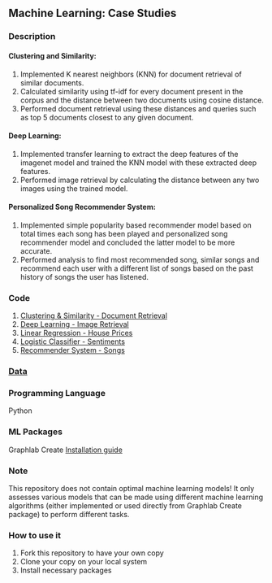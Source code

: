 ## Machine Learning: Case Studies

### Description
#### Clustering and Similarity:
1. Implemented K nearest neighbors (KNN) for document retrieval of similar documents.
2. Calculated similarity using tf-idf for every document present in the corpus and the distance between two documents using cosine distance.
3. Performed document retrieval using these distances and queries such as top 5 documents closest to any given document. 
#### Deep Learning:
1. Implemented transfer learning to extract the deep features of the imagenet model and trained the KNN model with these extracted deep features.
2. Performed image retrieval by calculating the distance between any two images using the trained model.
#### Personalized Song Recommender System:
1. Implemented simple popularity based recommender model based on total times each song has been played and personalized song recommender model and concluded the latter model to be more accurate.
2. Performed analysis to find most recommended song, similar songs and recommend each user with a different list of songs based on the past history of songs the user has listened.

### Code
1. [Clustering & Similarity - Document Retrieval](https://github.com/agrawal-priyank/machine-learning-case-studies/tree/master/clustering-similarity-document-retrieval)
2. [Deep Learning - Image Retrieval](https://github.com/agrawal-priyank/machine-learning-case-studies/tree/master/deep-learning-image-retrieval)
3. [Linear Regression - House Prices](https://github.com/agrawal-priyank/machine-learning-case-studies/tree/master/linear-regression-house-prices)
4. [Logistic Classifier - Sentiments](https://github.com/agrawal-priyank/machine-learning-case-studies/tree/master/logistic-classifier-sentiments)
5. [Recommender System - Songs](https://github.com/agrawal-priyank/machine-learning-case-studies/tree/master/recommender-system-songs)

### [Data](https://github.com/agrawal-priyank/machine-learning-case-studies/tree/master/data)

### Programming Language
Python

### ML Packages
Graphlab Create [Installation guide](https://turi.com/learn/coursera/)

### Note
This repository does not contain optimal machine learning models! It only assesses various models that can be made using different machine learning algorithms (either implemented or used directly from Graphlab Create package) to perform different tasks.

### How to use it
1. Fork this repository to have your own copy
2. Clone your copy on your local system
3. Install necessary packages
